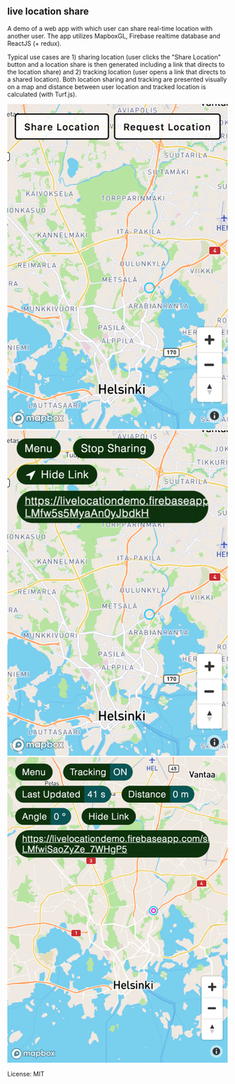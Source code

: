 ## live location share

A demo of a web app with which user can share real-time location with another user. The app utilizes MapboxGL, Firebase realtime database and ReactJS (+ redux). 

Typical use cases are 1) sharing location (user clicks the "Share Location" button and a location share is then generated including a link that directs to the location share) and 2) tracking location (user opens a link that directs to a shared location). Both location sharing and tracking are presented visually on a map and distance between user location and tracked location is calculated (with Turf.js). 

![menu](images/menu.png)
![location-share](images/share.png)
![location-track](images/track.png)


License: MIT
